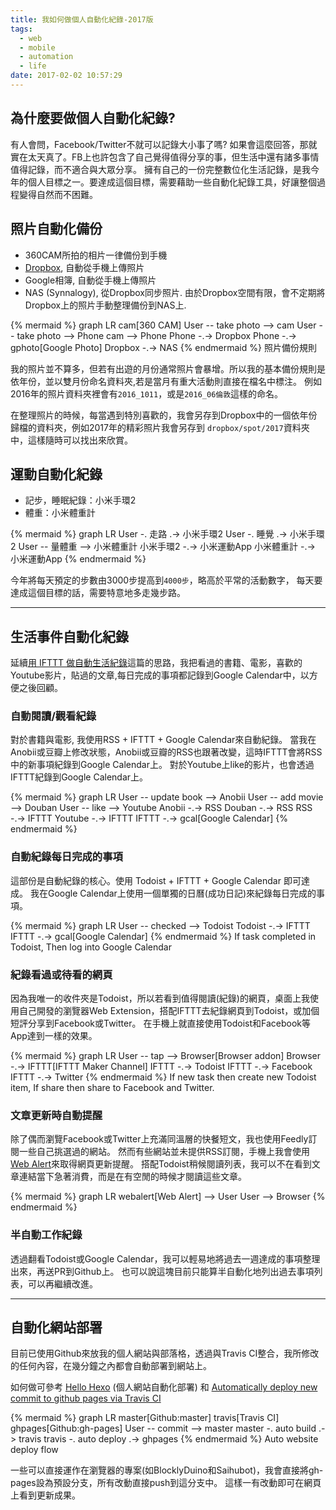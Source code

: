 ```yaml
---
title: 我如何做個人自動化紀錄-2017版
tags:
  - web
  - mobile
  - automation
  - life
date: 2017-02-02 10:57:29
---
```


## 為什麼要做個人自動化紀錄?

有人會問，Facebook/Twitter不就可以記錄大小事了嗎? 如果會這麼回答，那就實在太天真了。FB上也許包含了自己覺得值得分享的事，但生活中還有諸多事情值得記錄，而不適合與大眾分享。
擁有自己的一份完整數位化生活記錄，是我今年的個人目標之一。要達成這個目標，需要藉助一些自動化紀錄工具，好讓整個過程變得自然而不困難。

## 照片自動化備份

* 360CAM所拍的相片一律備份到手機
* [Dropbox](http://www.dropbox.com/), 自動從手機上傳照片
* Google相簿, 自動從手機上傳照片
* NAS (Synnalogy), 從Dropbox同步照片. 由於Dropbox空間有限，會不定期將Dropbox上的照片手動整理備份到NAS上.

{% mermaid %}
graph LR
cam[360 CAM]
User -- take photo --> cam
User -- take photo --> Phone
cam --> Phone
Phone -.-> Dropbox
Phone -.-> gphoto[Google Photo]
Dropbox -.-> NAS
{% endmermaid %}
照片備份規則

我的照片並不算多，但若有出遊的月份通常照片會暴增。所以我的基本備份規則是依年份，並以雙月份命名資料夾,若是當月有重大活動則直接在檔名中標注。
例如2016年的照片資料夾裡會有`2016_1011`，或是`2016_06倫敦`這樣的命名。

在整理照片的時候，每當遇到特別喜歡的，我會另存到Dropbox中的一個依年份歸檔的資料夾，例如2017年的精彩照片我會另存到 `dropbox/spot/2017`資料夾中，這樣隨時可以找出來欣賞。

## 運動自動化紀錄

* 記步，睡眠紀錄：小米手環2
* 體重：小米體重計

{% mermaid %}
graph LR
User -. 走路 .-> 小米手環2
User -. 睡覺 .-> 小米手環2
User -- 量體重 --> 小米體重計
小米手環2 -.-> 小米運動App
小米體重計 -.-> 小米運動App
{% endmermaid %}

今年將每天預定的步數由3000步提高到`4000步`，略高於平常的活動數字，
每天要達成這個目標的話，需要特意地多走幾步路。

----

## 生活事件自動化紀錄

延續[用 IFTTT 做自動生活紀錄](https://blog.gasolin.idv.tw/2015/02/28/%E7%94%A8-IFTTT-%E5%81%9A%E8%87%AA%E5%8B%95%E7%94%9F%E6%B4%BB%E7%B4%80%E9%8C%84-LifeLog/)這篇的思路，我把看過的書籍、電影，喜歡的Youtube影片，貼過的文章,每日完成的事項都記錄到Google Calendar中，以方便之後回顧。

### 自動閱讀/觀看紀錄

對於書籍與電影, 我使用RSS + IFTTT + Google Calendar來自動紀錄。
當我在Anobii或豆瓣上修改狀態，Anobii或豆瓣的RSS也跟著改變，這時IFTTT會將RSS中的新事項紀錄到Google Calendar上。
對於Youtube上like的影片，也會透過IFTTT紀錄到Google Calendar上。

{% mermaid %}
graph LR
User -- update book --> Anobii
User -- add movie --> Douban
User -- like --> Youtube
Anobii -.-> RSS
Douban -.-> RSS
RSS -.-> IFTTT
Youtube -.-> IFTTT
IFTTT -.-> gcal[Google Calendar]
{% endmermaid %}

### 自動紀錄每日完成的事項

這部份是自動紀錄的核心。使用 Todoist + IFTTT + Google Calendar 即可達成。
我在Google Calendar上使用一個單獨的日曆(成功日記)來紀錄每日完成的事項。

{% mermaid %}
graph LR
User -- checked --> Todoist
Todoist -.-> IFTTT
IFTTT -.-> gcal[Google Calendar]
{% endmermaid %}
If task completed in Todoist, Then log into Google Calendar

### 紀錄看過或待看的網頁

因為我唯一的收件夾是Todoist，所以若看到值得閱讀(紀錄)的網頁，桌面上我使用自己開發的瀏覽器Web Extension，搭配IFTTT去紀錄網頁到Todoist，或加個短評分享到Facebook或Twitter。
在手機上就直接使用Todoist和Facebook等App達到一樣的效果。

{% mermaid %}
graph LR
User -- tap --> Browser[Browser addon]
Browser -.-> IFTTT[IFTTT Maker Channel]
IFTTT -.-> Todoist
IFTTT -.-> Facebook
IFTTT -.-> Twitter
{% endmermaid %}
If new task then create new Todoist item, If share then share to Facebook and Twitter.

### 文章更新時自動提醒

除了偶而瀏覽Facebook或Twitter上充滿同溫層的快餐短文，我也使用Feedly訂閱一些自己挑選過的網站。
然而有些網站並未提供RSS訂閱，手機上我會使用[Web Alert](https://play.google.com/store/apps/details?id=me.webalert)來取得網頁更新提醒。
搭配Todoist稍候閱讀列表，我可以不在看到文章連結當下急著消費，而是在有空閒的時候才閱讀這些文章。

{% mermaid %}
graph LR
webalert[Web Alert] --> User
User --> Browser
{% endmermaid %}

### 半自動工作紀錄

透過翻看Todoist或Google Calendar，我可以輕易地將過去一週達成的事項整理出來，再送PR到Github上。
也可以說這塊目前只能算半自動化地列出過去事項列表，可以再繼續改進。

----

## 自動化網站部署

目前已使用Github來放我的個人網站與部落格，透過與Travis CI整合，我所修改的任何內容，在幾分鐘之內都會自動部署到網站上。

如何做可參考 [Hello Hexo](https://blog.gasolin.idv.tw/2016/09/18/hello-world/) (個人網站自動化部署) 和 [Automatically deploy new commit to github pages via Travis CI](https://blog.gasolin.idv.tw/2017/01/03/ghpage-auto-deploy/)

{% mermaid %}
graph LR
master[Github:master]
travis[Travis CI]
ghpages[Github:gh-pages]
User -- commit --> master
master -. auto build .-> travis
travis -.  auto deploy .-> ghpages
{% endmermaid %}
Auto website deploy flow

一些可以直接運作在瀏覽器的專案(如BlocklyDuino和Saihubot)，我會直接將gh-pages設為預設分支，所有改動直接push到這分支中。
這樣一有改動即可在網頁上看到更新成果。
